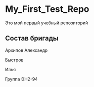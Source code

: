 # My_First_Test_Repo
Это мой первый учебный репозиторий
## Состав бригады
Архипов Александр

Быстров 

Илья

Группа ЭН2-94
